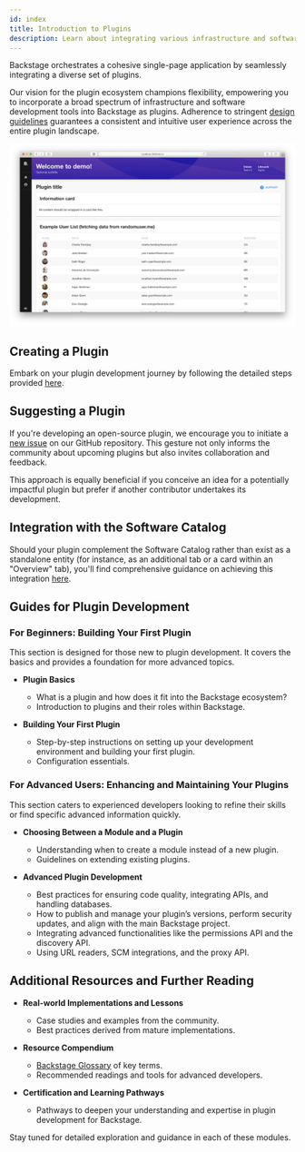 ```yaml
---
id: index
title: Introduction to Plugins
description: Learn about integrating various infrastructure and software development tools into Backstage through plugins.
---
```


Backstage orchestrates a cohesive single-page application by seamlessly integrating a diverse set of plugins.

Our vision for the plugin ecosystem champions flexibility, empowering you to incorporate a broad spectrum of infrastructure and software development tools into Backstage as plugins. Adherence to stringent [design guidelines](../dls/design.md) guarantees a consistent and intuitive user experience across the entire plugin landscape.

![Plugin Screenshot](../assets/plugins/my-plugin_screenshot.png)

## Creating a Plugin

Embark on your plugin development journey by following the detailed steps provided [here](create-a-plugin.md).

## Suggesting a Plugin

If you're developing an open-source plugin, we encourage you to initiate a [new issue](https://github.com/backstage/backstage/issues/new?labels=plugin&template=plugin_template.md&title=%5BPlugin%5D+THE+PLUGIN+NAME) on our GitHub repository. This gesture not only informs the community about upcoming plugins but also invites collaboration and feedback.

This approach is equally beneficial if you conceive an idea for a potentially impactful plugin but prefer if another contributor undertakes its development.

## Integration with the Software Catalog

Should your plugin complement the Software Catalog rather than exist as a standalone entity (for instance, as an additional tab or a card within an "Overview" tab), you'll find comprehensive guidance on achieving this integration [here](integrating-plugin-into-software-catalog.md).

## Guides for Plugin Development

### For Beginners: Building Your First Plugin
This section is designed for those new to plugin development. It covers the basics and provides a foundation for more advanced topics.

- **Plugin Basics**
  - What is a plugin and how does it fit into the Backstage ecosystem?
  - Introduction to plugins and their roles within Backstage.

- **Building Your First Plugin**
  - Step-by-step instructions on setting up your development environment and building your first plugin.
  - Configuration essentials.

### For Advanced Users: Enhancing and Maintaining Your Plugins
This section caters to experienced developers looking to refine their skills or find specific advanced information quickly.

- **Choosing Between a Module and a Plugin**
  - Understanding when to create a module instead of a new plugin.
  - Guidelines on extending existing plugins.

- **Advanced Plugin Development**
  - Best practices for ensuring code quality, integrating APIs, and handling databases.
  - How to publish and manage your plugin’s versions, perform security updates, and align with the main Backstage project.
  - Integrating advanced functionalities like the permissions API and the discovery API.
  - Using URL readers, SCM integrations, and the proxy API.

## Additional Resources and Further Reading

- **Real-world Implementations and Lessons**
  - Case studies and examples from the community.
  - Best practices derived from mature implementations.

- **Resource Compendium**
  - [Backstage Glossary](https://backstage.io/docs/references/glossary) of key terms.
  - Recommended readings and tools for advanced developers.

- **Certification and Learning Pathways**
  - Pathways to deepen your understanding and expertise in plugin development for Backstage.

Stay tuned for detailed exploration and guidance in each of these modules.
